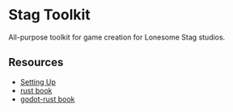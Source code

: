 # Stag Toolkit

All-purpose toolkit for game creation for Lonesome Stag studios.

## Resources
- [Setting Up](docs/setup.md)
- [rust book](https://doc.rust-lang.org/stable/book/)
- [godot-rust book](https://godot-rust.github.io/book/)
